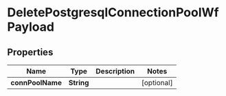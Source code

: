 

# DeletePostgresqlConnectionPoolWfPayload


## Properties

Name | Type | Description | Notes
------------ | ------------- | ------------- | -------------
**connPoolName** | **String** |  |  [optional]



